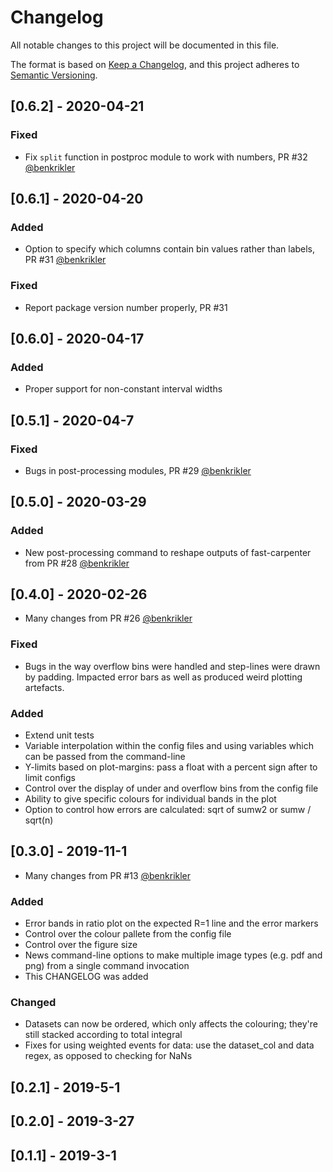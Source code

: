 # Changelog
All notable changes to this project will be documented in this file.

The format is based on [Keep a Changelog](https://keepachangelog.com/en/1.0.0/),
and this project adheres to [Semantic Versioning](https://semver.org/spec/v2.0.0.html).

## [0.6.2] - 2020-04-21
### Fixed
- Fix `split` function in postproc module to work with numbers, PR #32 [@benkrikler](github.com/benkrikler)

## [0.6.1] - 2020-04-20
### Added
- Option to specify which columns contain bin values rather than labels, PR #31 [@benkrikler](github.com/benkrikler)

### Fixed
- Report package version number properly, PR #31

## [0.6.0] - 2020-04-17
### Added
- Proper support for non-constant interval widths

## [0.5.1] - 2020-04-7
### Fixed
- Bugs in post-processing modules, PR #29 [@benkrikler](github.com/benkrikler)

## [0.5.0] - 2020-03-29
### Added
- New post-processing command to reshape outputs of fast-carpenter from PR #28 [@benkrikler](github.com/benkrikler)

## [0.4.0] - 2020-02-26
- Many changes from PR #26 [@benkrikler](github.com/benkrikler)

### Fixed
- Bugs in the way overflow bins were handled and step-lines were drawn by padding. Impacted error bars as well as produced weird plotting artefacts.

### Added 
- Extend unit tests
- Variable interpolation within the config files and using variables which can be passed from the command-line
- Y-limits based on plot-margins: pass a float with a percent sign after to limit configs
- Control over the display of under and overflow bins from the config file
- Ability to give specific colours for individual bands in the plot
- Option to control how errors are calculated: sqrt of sumw2 or sumw / sqrt(n)

## [0.3.0] - 2019-11-1
- Many changes from PR #13 [@benkrikler](github.com/benkrikler)
### Added 
- Error bands in ratio plot on the expected R=1 line and the error markers
- Control over the colour pallete from the config file
- Control over the figure size
- News command-line options to make multiple image types (e.g. pdf and png) from a single command invocation
- This CHANGELOG was added

### Changed
- Datasets can now be ordered, which only affects the colouring; they're still stacked according to total integral
- Fixes for using weighted events for data: use the dataset_col and data regex, as opposed to checking for NaNs

## [0.2.1] - 2019-5-1
## [0.2.0] - 2019-3-27
## [0.1.1] - 2019-3-1
